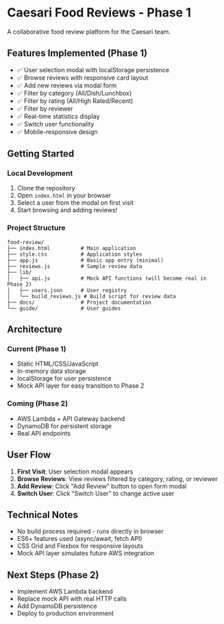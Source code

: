 # Caesari Food Reviews - Phase 1

A collaborative food review platform for the Caesari team.

## Features Implemented (Phase 1)

- ✅ User selection modal with localStorage persistence
- ✅ Browse reviews with responsive card layout
- ✅ Add new reviews via modal form
- ✅ Filter by category (All/Dish/Lunchbox)
- ✅ Filter by rating (All/High Rated/Recent)
- ✅ Filter by reviewer
- ✅ Real-time statistics display
- ✅ Switch user functionality
- ✅ Mobile-responsive design

## Getting Started

### Local Development

1. Clone the repository
2. Open `index.html` in your browser
3. Select a user from the modal on first visit
4. Start browsing and adding reviews!

### Project Structure

```
food-review/
├── index.html          # Main application
├── style.css           # Application styles
├── app.js              # Basic app entry (minimal)
├── reviews.js          # Sample review data
├── lib/
│   ├── api.js          # Mock API functions (will become real in Phase 2)
│   ├── users.json      # User registry
│   └── build_reviews.js # Build script for review data
├── docs/               # Project documentation
└── guide/              # User guides
```

## Architecture

### Current (Phase 1)
- Static HTML/CSS/JavaScript
- In-memory data storage
- localStorage for user persistence
- Mock API layer for easy transition to Phase 2

### Coming (Phase 2)
- AWS Lambda + API Gateway backend
- DynamoDB for persistent storage
- Real API endpoints

## User Flow

1. **First Visit**: User selection modal appears
2. **Browse Reviews**: View reviews filtered by category, rating, or reviewer
3. **Add Review**: Click "Add Review" button to open form modal
4. **Switch User**: Click "Switch User" to change active user

## Technical Notes

- No build process required - runs directly in browser
- ES6+ features used (async/await, fetch API)
- CSS Grid and Flexbox for responsive layouts
- Mock API layer simulates future AWS integration

## Next Steps (Phase 2)

- Implement AWS Lambda backend
- Replace mock API with real HTTP calls
- Add DynamoDB persistence
- Deploy to production environment 